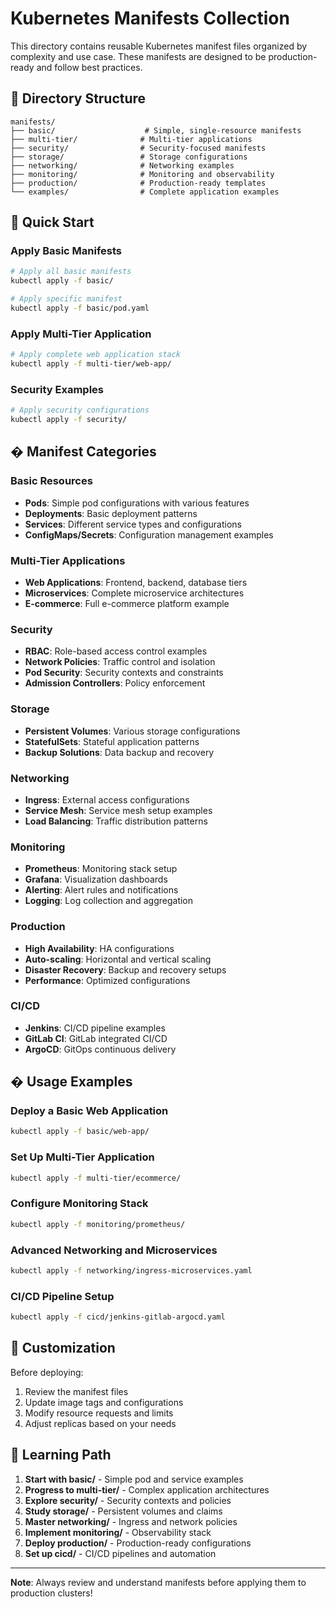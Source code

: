 # Kubernetes Manifests Collection

This directory contains reusable Kubernetes manifest files organized by complexity and use case. These manifests are designed to be production-ready and follow best practices.

## 📁 Directory Structure

```
manifests/
├── basic/                    # Simple, single-resource manifests
├── multi-tier/              # Multi-tier applications
├── security/                # Security-focused manifests
├── storage/                 # Storage configurations
├── networking/              # Networking examples
├── monitoring/              # Monitoring and observability
├── production/              # Production-ready templates
└── examples/                # Complete application examples
```

## 🚀 Quick Start

### Apply Basic Manifests
```bash
# Apply all basic manifests
kubectl apply -f basic/

# Apply specific manifest
kubectl apply -f basic/pod.yaml
```

### Apply Multi-Tier Application
```bash
# Apply complete web application stack
kubectl apply -f multi-tier/web-app/
```

### Security Examples
```bash
# Apply security configurations
kubectl apply -f security/
```

## � Manifest Categories

### Basic Resources
- **Pods**: Simple pod configurations with various features
- **Deployments**: Basic deployment patterns
- **Services**: Different service types and configurations
- **ConfigMaps/Secrets**: Configuration management examples

### Multi-Tier Applications
- **Web Applications**: Frontend, backend, database tiers
- **Microservices**: Complete microservice architectures
- **E-commerce**: Full e-commerce platform example

### Security
- **RBAC**: Role-based access control examples
- **Network Policies**: Traffic control and isolation
- **Pod Security**: Security contexts and constraints
- **Admission Controllers**: Policy enforcement

### Storage
- **Persistent Volumes**: Various storage configurations
- **StatefulSets**: Stateful application patterns
- **Backup Solutions**: Data backup and recovery

### Networking
- **Ingress**: External access configurations
- **Service Mesh**: Service mesh setup examples
- **Load Balancing**: Traffic distribution patterns

### Monitoring
- **Prometheus**: Monitoring stack setup
- **Grafana**: Visualization dashboards
- **Alerting**: Alert rules and notifications
- **Logging**: Log collection and aggregation

### Production
- **High Availability**: HA configurations
- **Auto-scaling**: Horizontal and vertical scaling
- **Disaster Recovery**: Backup and recovery setups
- **Performance**: Optimized configurations

### CI/CD
- **Jenkins**: CI/CD pipeline examples
- **GitLab CI**: GitLab integrated CI/CD
- **ArgoCD**: GitOps continuous delivery

## � Usage Examples

### Deploy a Basic Web Application
```bash
kubectl apply -f basic/web-app/
```

### Set Up Multi-Tier Application
```bash
kubectl apply -f multi-tier/ecommerce/
```

### Configure Monitoring Stack
```bash
kubectl apply -f monitoring/prometheus/
```

### Advanced Networking and Microservices
```bash
kubectl apply -f networking/ingress-microservices.yaml
```

### CI/CD Pipeline Setup
```bash
kubectl apply -f cicd/jenkins-gitlab-argocd.yaml
```

## 🔧 Customization

Before deploying:
1. Review the manifest files
2. Update image tags and configurations
3. Modify resource requests and limits
4. Adjust replicas based on your needs

## 📖 Learning Path

1. **Start with basic/** - Simple pod and service examples
2. **Progress to multi-tier/** - Complex application architectures
3. **Explore security/** - Security contexts and policies
4. **Study storage/** - Persistent volumes and claims
5. **Master networking/** - Ingress and network policies
6. **Implement monitoring/** - Observability stack
7. **Deploy production/** - Production-ready configurations
8. **Set up cicd/** - CI/CD pipelines and automation

---

**Note**: Always review and understand manifests before applying them to production clusters!
